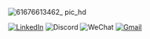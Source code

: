 ![61676613462_ pic_hd](https://user-images.githubusercontent.com/58199853/219561562-21c43bdb-9cec-4003-bf89-8bf662032e1b.jpg)


[![LinkedIn](https://img.shields.io/badge/linkedin-%230077B5.svg?style=for-the-badge&logo=linkedin&logoColor=white)](https://www.linkedin.com/in/yuxuantian/) ![Discord](https://img.shields.io/badge/Discord-%235865F2.svg?style=for-the-badge&logo=discord&logoColor=white) ![WeChat](https://img.shields.io/badge/WeChat-07C160?style=for-the-badge&logo=wechat&logoColor=white) [![Gmail](https://img.shields.io/badge/Gmail-D14836?style=for-the-badge&logo=gmail&logoColor=white)](mailto:danieltian.yx@gmail.com)

